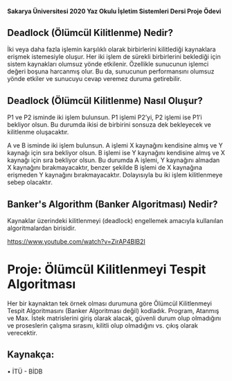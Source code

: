 #### Sakarya Üniversitesi 2020 Yaz Okulu İşletim Sistemleri Dersi Proje Ödevi

## Deadlock (Ölümcül Kilitlenme) Nedir?

İki veya daha fazla işlemin karşılıklı olarak birbirlerini kilitlediği kaynaklara erişmek istemesiyle oluşur. Her iki işlem de sürekli birbirlerini beklediği için sistem kaynakları olumsuz yönde etkilenir. Özellikle sunucunun işlemci değeri boşuna harcanmış olur. Bu da, sunucunun performansını olumsuz yönde etkiler ve sunucuyu cevap veremez duruma getirebilir.

## Deadlock (Ölümcül Kilitlenme) Nasıl Oluşur?

P1 ve P2 isminde iki işlem bulunsun. P1 işlemi P2’yi, P2 işlemi ise P1’i bekliyor olsun. Bu durumda ikisi de birbirini sonsuza dek bekleyecek ve kilitlenme oluşacaktır.

A ve B isminde iki işlem bulunsun. A işlemi X kaynağını kendisine almış ve Y kaynağı için sıra bekliyor olsun. B işlemi ise Y kaynağını kendisine almış ve X kaynağı için sıra bekliyor olsun. Bu durumda A işlemi, Y kaynağını almadan X kaynağını bırakmayacaktır, benzer şekilde B işlemi de X kaynağına erişmeden Y kaynağını bırakmayacaktır. Dolayısıyla bu iki işlem kilitlenmeye sebep olacaktır.

## Banker's Algorithm (Banker Algoritması) Nedir?

Kaynaklar üzerindeki kilitlenmeyi (deadlock) engellemek amacıyla kullanılan algoritmalardan birisidir.

https://www.youtube.com/watch?v=ZirAP4BlB2I

# Proje: Ölümcül Kilitlenmeyi Tespit Algoritması

Her bir kaynaktan tek örnek olması durumuna göre Ölümcül Kilitlenmeyi Tespit  Algoritmasını (Banker Algoritması değil) kodladık. Program, Atanmış ve Max. İstek matrislerini giriş olarak alacak, güvenli durum olup olmadığını ve proseslerin çalışma sırasını, kilitli olup olmadığını vs. çıkış olarak verecektir.

## Kaynakça:
• İTÜ - BİDB
